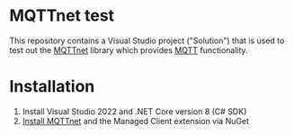 # MQTTnet test

This repository contains a Visual Studio project ("Solution") that is used to test out the [MQTTnet](https://github.com/dotnet/MQTTnet) library which provides [MQTT](https://mqtt.org/) functionality.

# Installation

1. Install Visual Studio 2022 and .NET Core version 8 (C# SDK)
2. [Install MQTTnet](https://github.com/dotnet/MQTTnet?tab=readme-ov-file#getting-started) and the Managed Client extension via NuGet
